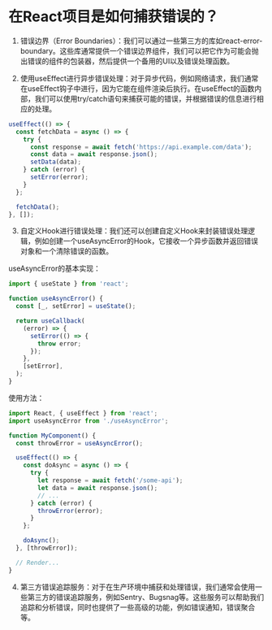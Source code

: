 # 在React项目是如何捕获错误的？

1. 错误边界（Error Boundaries）：我们可以通过一些第三方的库如react-error-boundary。这些库通常提供一个错误边界组件，我们可以把它作为可能会抛出错误的组件的包装器，然后提供一个备用的UI以及错误处理函数。

2. 使用useEffect进行异步错误处理：对于异步代码，例如网络请求，我们通常在useEffect钩子中进行，因为它能在组件渲染后执行。在useEffect的函数内部，我们可以使用try/catch语句来捕获可能的错误，并根据错误的信息进行相应的处理。

```jsx
useEffect(() => {
  const fetchData = async () => {
    try {
      const response = await fetch('https://api.example.com/data');
      const data = await response.json();
      setData(data);
    } catch (error) {
      setError(error);
    }
  };

  fetchData();
}, []);

```
3. 自定义Hook进行错误处理：我们还可以创建自定义Hook来封装错误处理逻辑，例如创建一个useAsyncError的Hook，它接收一个异步函数并返回错误对象和一个清除错误的函数。

useAsyncError的基本实现：
```jsx
import { useState } from 'react';

function useAsyncError() {
  const [_, setError] = useState();

  return useCallback(
    (error) => {
      setError(() => {
        throw error;
      });
    },
    [setError],
  );
}
```
使用方法：
```jsx
import React, { useEffect } from 'react';
import useAsyncError from './useAsyncError';

function MyComponent() {
  const throwError = useAsyncError();

  useEffect(() => {
    const doAsync = async () => {
      try {
        let response = await fetch('/some-api');
        let data = await response.json();
        // ...
      } catch (error) {
        throwError(error);
      }
    };

    doAsync();
  }, [throwError]);

  // Render...
}
```   


4. 第三方错误追踪服务：对于在生产环境中捕获和处理错误，我们通常会使用一些第三方的错误追踪服务，例如Sentry、Bugsnag等。这些服务可以帮助我们追踪和分析错误，同时也提供了一些高级的功能，例如错误通知，错误聚合等。